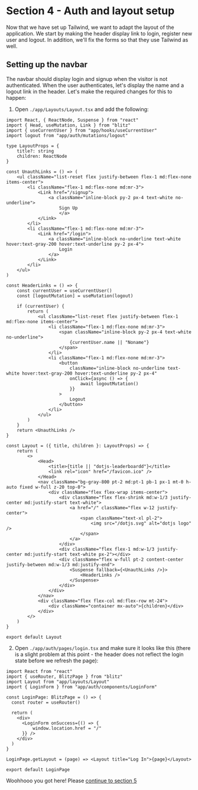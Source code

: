# Section 4 - Auth and layout setup
Now that we have set up Tailwind, we want to adapt the layout of the application. We start by making the header display link to login, register new user and logout. In addition, we'll fix the forms so that they use Tailwind as well.

## Setting up the navbar
The navbar should display login and signup when the visitor is not authenticated. When the user authenticates, let's display the name and a logout link in the header. 
Let's make the required changes for this to happen:
1) Open `./app/Layouts/Layout.tsx` and add the following:
```tsx
import React, { ReactNode, Suspense } from "react"
import { Head, useMutation, Link } from "blitz"
import { useCurrentUser } from "app/hooks/useCurrentUser"
import logout from "app/auth/mutations/logout"

type LayoutProps = {
	title?: string
	children: ReactNode
}

const UnauthLinks = () => (
	<ul className="list-reset flex justify-between flex-1 md:flex-none items-center">
		<li className="flex-1 md:flex-none md:mr-3">
			<Link href="/signup">
				<a className="inline-block py-2 px-4 text-white no-underline">
					Sign Up
					</a>
			</Link>
		</li>
		<li className="flex-1 md:flex-none md:mr-3">
			<Link href="/login">
				<a className="inline-block no-underline text-white hover:text-gray-200 hover:text-underline py-2 px-4">
					Login
				</a>
			</Link>
		</li>
	</ul>
)

const HeaderLinks = () => {
	const currentUser = useCurrentUser()
	const [logoutMutation] = useMutation(logout)

	if (currentUser) {
		return (
			<ul className="list-reset flex justify-between flex-1 md:flex-none items-center">
				<li className="flex-1 md:flex-none md:mr-3">
					<span className="inline-block py-2 px-4 text-white no-underline">
						{currentUser.name || "Noname"}
					</span>
				</li>
				<li className="flex-1 md:flex-none md:mr-3">
					<button
						className="inline-block no-underline text-white hover:text-gray-200 hover:text-underline py-2 px-4"
						onClick={async () => {
							await logoutMutation()
						}}
					>
						Logout
					</button>
				</li>
			</ul>
		)
	}
	return <UnauthLinks />
}

const Layout = ({ title, children }: LayoutProps) => {
	return (
		<>
			<Head>
				<title>{title || "dotjs-leaderboardd"}</title>
				<link rel="icon" href="/favicon.ico" />
			</Head>
			<nav className="bg-gray-800 pt-2 md:pt-1 pb-1 px-1 mt-0 h-auto fixed w-full z-20 top-0">
				<div className="flex flex-wrap items-center">
					<div className="flex flex-shrink md:w-1/3 justify-center md:justify-start text-white">
						<a href="/" className="flex w-12 justify-center">
							<span className="text-xl pl-2">
								<img src="/dotjs.svg" alt="dotjs logo" />
							</span>
						</a>
					</div>
					<div className="flex flex-1 md:w-1/3 justify-center md:justify-start text-white px-2"></div>
					<div className="flex w-full pt-2 content-center justify-between md:w-1/3 md:justify-end">
						<Suspense fallback={<UnauthLinks />}>
							<HeaderLinks />
						</Suspense>
					</div>
				</div>
			</nav>
			<div className="flex flex-col md:flex-row mt-24">
				<div className="container mx-auto">{children}</div>
			</div>
		</>
	)
}

export default Layout
```

2) Open `./app/auth/pages/login.tsx` and make sure it looks like this (there is a slight problem at this point - the header does not reflect the login state before we refresh the page):
```tsx
import React from "react"
import { useRouter, BlitzPage } from "blitz"
import Layout from "app/layouts/Layout"
import { LoginForm } from "app/auth/components/LoginForm"

const LoginPage: BlitzPage = () => {
  const router = useRouter()

  return (
    <div>
      <LoginForm onSuccess={() => {
		  window.location.href = "/"
	  }} />
    </div>
  )
}

LoginPage.getLayout = (page) => <Layout title="Log In">{page}</Layout>

export default LoginPage
``` 

Woohhooo you got here! Please [continue to section 5](../five)
